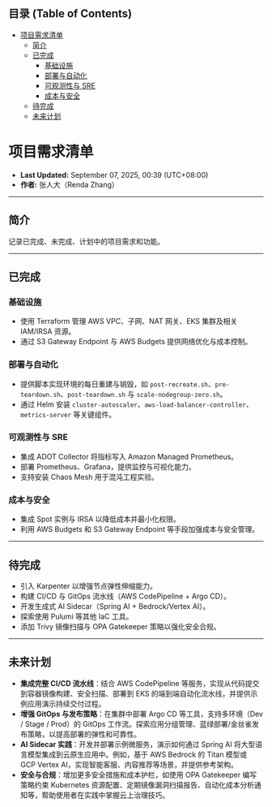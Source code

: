 <!-- START doctoc generated TOC please keep comment here to allow auto update -->
<!-- DON'T EDIT THIS SECTION, INSTEAD RE-RUN doctoc TO UPDATE -->
## 目录 (Table of Contents)

- [项目需求清单](#%E9%A1%B9%E7%9B%AE%E9%9C%80%E6%B1%82%E6%B8%85%E5%8D%95)
  - [简介](#%E7%AE%80%E4%BB%8B)
  - [已完成](#%E5%B7%B2%E5%AE%8C%E6%88%90)
    - [基础设施](#%E5%9F%BA%E7%A1%80%E8%AE%BE%E6%96%BD)
    - [部署与自动化](#%E9%83%A8%E7%BD%B2%E4%B8%8E%E8%87%AA%E5%8A%A8%E5%8C%96)
    - [可观测性与 SRE](#%E5%8F%AF%E8%A7%82%E6%B5%8B%E6%80%A7%E4%B8%8E-sre)
    - [成本与安全](#%E6%88%90%E6%9C%AC%E4%B8%8E%E5%AE%89%E5%85%A8)
  - [待完成](#%E5%BE%85%E5%AE%8C%E6%88%90)
  - [未来计划](#%E6%9C%AA%E6%9D%A5%E8%AE%A1%E5%88%92)

<!-- END doctoc generated TOC please keep comment here to allow auto update -->

# 项目需求清单

- **Last Updated:** September 07, 2025, 00:39 (UTC+08:00)
- **作者:** 张人大（Renda Zhang）

---

## 简介

记录已完成、未完成、计划中的项目需求和功能。

---

## 已完成

### 基础设施

- 使用 Terraform 管理 AWS VPC、子网、NAT 网关、EKS 集群及相关 IAM/IRSA 资源。
- 通过 S3 Gateway Endpoint 与 AWS Budgets 提供网络优化与成本控制。

### 部署与自动化

- 提供脚本实现环境的每日重建与销毁，如 `post-recreate.sh`、`pre-teardown.sh`、`post-teardown.sh` 与 `scale-nodegroup-zero.sh`。
- 通过 Helm 安装 `cluster-autoscaler`、`aws-load-balancer-controller`、`metrics-server` 等关键组件。

### 可观测性与 SRE

- 集成 ADOT Collector 将指标写入 Amazon Managed Prometheus。
- 部署 Prometheus、Grafana，提供监控与可视化能力。
- 支持安装 Chaos Mesh 用于混沌工程实验。

### 成本与安全

- 集成 Spot 实例与 IRSA 以降低成本并最小化权限。
- 利用 AWS Budgets 和 S3 Gateway Endpoint 等手段加强成本与安全管理。

---

## 待完成

- 引入 Karpenter 以增强节点弹性伸缩能力。
- 构建 CI/CD 与 GitOps 流水线（AWS CodePipeline + Argo CD）。
- 开发生成式 AI Sidecar（Spring AI + Bedrock/Vertex AI）。
- 探索使用 Pulumi 等其他 IaC 工具。
- 添加 Trivy 镜像扫描与 OPA Gatekeeper 策略以强化安全合规。

---

## 未来计划

- **集成完整 CI/CD 流水线**：结合 AWS CodePipeline 等服务，实现从代码提交到容器镜像构建、安全扫描、部署到 EKS 的端到端自动化流水线，并提供示例应用演示持续交付过程。
- **增强 GitOps 与发布策略**：在集群中部署 Argo CD 等工具，支持多环境（Dev / Stage / Prod）的 GitOps 工作流。探索应用分组管理、蓝绿部署/金丝雀发布策略，以提高部署的弹性和可靠性。
- **AI Sidecar 实践**：开发并部署示例微服务，演示如何通过 Spring AI 将大型语言模型集成到云原生应用中。例如，基于 AWS Bedrock 的 Titan 模型或 GCP Vertex AI，实现智能客服、内容推荐等场景，并提供参考架构。
- **安全与合规**：增加更多安全措施和成本护栏，如使用 OPA Gatekeeper 编写策略约束 Kubernetes 资源配置、定期镜像漏洞扫描报告、自动化成本分析通知等，帮助使用者在实践中掌握云上治理技巧。
